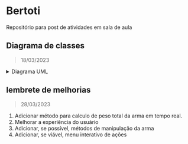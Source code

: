 # Bertoti
Repositório para post de atividades em sala de aula

## **Diagrama de classes**
> 18/03/2023
<details>
<summary> Diagrama UML </summary>
<br>  

![Classe UML V1p4](https://user-images.githubusercontent.com/111443621/226183432-83c047ea-1cd9-4d66-b0fb-29048be6b314.png)

> V1.4.1
</details>

## lembrete de melhorias
> 28/03/2023

1. Adicionar método para calculo de peso total da arma em tempo real.
2. Melhorar a experiência do usuário
3. Adicionar, se possível, métodos de manipulação da arma
4. Adicionar, se viável, menu interativo de ações